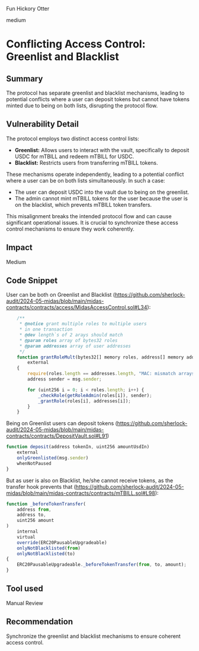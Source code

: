 Fun Hickory Otter

medium

# Conflicting Access Control: Greenlist and Blacklist

## Summary

The protocol has separate greenlist and blacklist mechanisms, leading to potential conflicts where a user can deposit tokens but cannot have tokens minted due to being on both lists, disrupting the protocol flow.

## Vulnerability Detail

The protocol employs two distinct access control lists:

- **Greenlist:** Allows users to interact with the vault, specifically to deposit USDC for mTBILL and redeem mTBILL for USDC.
- **Blacklist:** Restricts users from transferring mTBILL tokens.

These mechanisms operate independently, leading to a potential conflict where a user can be on both lists simultaneously. In such a case:

- The user can deposit USDC into the vault due to being on the greenlist.
- The admin cannot mint mTBILL tokens for the user because the user is on the blacklist, which prevents mTBILL token transfers.

This misalignment breaks the intended protocol flow and can cause significant operational issues. It is crucial to synchronize these access control mechanisms to ensure they work coherently.

## Impact

Medium

## Code Snippet
User can be both on Greenlist and Blacklist (https://github.com/sherlock-audit/2024-05-midas/blob/main/midas-contracts/contracts/access/MidasAccessControl.sol#L34):

```jsx
    /**
     * @notice grant multiple roles to multiple users
     * in one transaction
     * @dev length`s of 2 arays should match
     * @param roles array of bytes32 roles
     * @param addresses array of user addresses
     */
    function grantRoleMult(bytes32[] memory roles, address[] memory addresses)
        external
    {
        require(roles.length == addresses.length, "MAC: mismatch arrays");
        address sender = msg.sender;

        for (uint256 i = 0; i < roles.length; i++) {
            _checkRole(getRoleAdmin(roles[i]), sender);
            _grantRole(roles[i], addresses[i]);
        }
    }
```

Being on Greenlist users can deposit tokens (https://github.com/sherlock-audit/2024-05-midas/blob/main/midas-contracts/contracts/DepositVault.sol#L91)

```jsx
function deposit(address tokenIn, uint256 amountUsdIn)
    external
    onlyGreenlisted(msg.sender)
    whenNotPaused
}
```

But as user is also on Blacklist, he/she cannot receive tokens, as the transfer hook prevents that (https://github.com/sherlock-audit/2024-05-midas/blob/main/midas-contracts/contracts/mTBILL.sol#L98):

```jsx
function _beforeTokenTransfer(
    address from,
    address to,
    uint256 amount
)
    internal
    virtual
    override(ERC20PausableUpgradeable)
    onlyNotBlacklisted(from)
    onlyNotBlacklisted(to)
{
    ERC20PausableUpgradeable._beforeTokenTransfer(from, to, amount);
}
```

## Tool used

Manual Review

## Recommendation

Synchronize the greenlist and blacklist mechanisms to ensure coherent access control.
